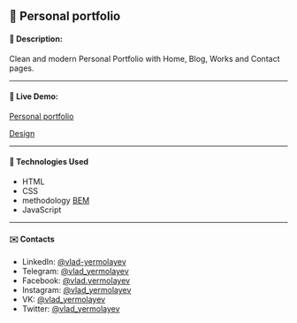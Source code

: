 ## :pushpin: Personal portfolio
#### :memo: Description: 

Clean and modern Personal Portfolio with Home, Blog, Works and Contact pages.
___

#### :link: Live Demo: 
[Personal portfolio](https://vlad-yermolayev.github.io/personal-portfolio/)

[Design](https://t.me/assedo_studio_templates/87)
___

#### :rocket: Technologies Used

* HTML
* CSS
* methodology [BEM](https://en.bem.info/)
* JavaScript
___

#### :envelope: Contacts
* LinkedIn: [@vlad-yermolayev](https://www.linkedin.com/in/vlad-yermolayev/)
* Telegram: [@vlad_yermolayev](https://t.me/vlad_yermolayev)
* Facebook: [@vlad.yermolayev](https://www.facebook.com/vlad.yermolayev/)
* Instagram: [@vlad_yermolayev](https://www.instagram.com/vlad_yermolayev/)
* VK: [@vlad_yermolayev](https://vk.com/vlad_yermolayev)
* Twitter: [@vlad_yermolayev](https://twitter.com/vlad_yermolayev)